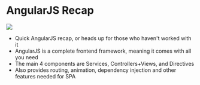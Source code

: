 # AngularJS Recap

![](resources/angular-recap.png)

<aside class="notes">
  <ul>
    <li>Quick AngularJS recap, or heads up for those who haven't worked with it</li>
    <li>AngularJS is a complete frontend framework, meaning it comes with all you need</li>
    <li>The main 4 components are Services, Controllers+Views, and Directives</li>
    <li>Also provides routing, animation, dependency injection and other features needed for SPA</li>
  </ul>
</aside>
